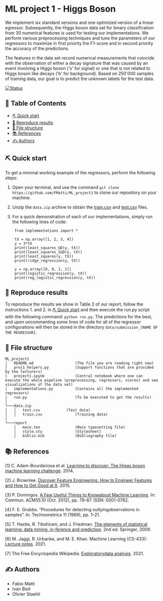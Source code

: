 # ML project 1 - Higgs Boson
We implement six standard versions and one optimized version of a linear egressor. Subsequently, the Higgs boson data set for binary classification from 30 numerical features is used for testing our implementations. We perform various preprocessing techniques and tune the parameters of our regressors to maximize in first priority the F1-score and in second priority the accuracy of the predictions.

The features in the data set record numerical measurements that coincide with the observation of either a decay signature that was caused by an event involving a Higgs boson ('s' for signal) or one that is not related to Higgs boson like decays ('b' for background). Based on 250'000 samples of training data, our goal is to predict the unknown labels for the test data.

[![Status](https://img.shields.io/badge/status-active-success.svg)]()


## 📝 Table of Contents
- [⛏️ Quick start](#️-quick-start)
- [🔁 Reproduce results](#️-reproduce-results)
- [📂 File structure](#️-file-structure)
- [📚 References](#️-references)
- [✍️ Authors](#️-authors)


## ⛏️ Quick start
To get a minimal working example of the regressors, perform the following steps:
1. Open your terminal, and use the command `git clone https://github.com/FMatti/ML_project1` to clone our repository on your machine.
2. Unzip the `data.zip` archive to obtain the [train.csv](https://github.com/epfml/ML_course/blob/master/projects/project1/data/train.csv.zip) and [test.csv](https://github.com/epfml/ML_course/blob/master/projects/project1/data/test.csv.zip) files.
3. For a quick demonstration of each of our implementations, simply run the following lines of code:

        from implementations import *

        tX = np.array([1, 2, 3, 4])
        y = 3*tX
        print(least_squares_GD(y, tX))
        print(least_squares_SGD(y, tX))
        print(least_squares(y, tX))
        print(ridge_regression(y, tX))

        y = np.array([0, 0, 1, 1])
        print(logistic_regression(y, tX))
        print(reg_logistic_regression(y, tX))


## 🔁 Reproduce results
To reproduce the results we show in Table 2 of our report, follow the instructions 1. and 2. in [⛏️ Quick start](#️-quick-start) and then execute the run.py script with the following command: `python run.py`. The predictions for the best, and upon uncommenting some lines of code for all of the regressor configurations will then be stored in the directory `data/submission_[NAME OF THE REGRESSOR]`.


## 📂 File structure

```
ML_project1 
│   README.md                   (The file you are reading right now)
│   proj1_helpers.py            (Support functions that are provided by the lecturers)
|   project1.ipynb              (Central notebook where one can execute the whole pipeline (preprocessing, regressors, scores) and see visualizations of the data set)
│   implementations.py          (Contains all the implemented regressors)
│   run.py                      (To be executed to get the results) 
│
└───data.zip
│   │   test.csv	        (Test data)
│   │   train.csv               (Training data)
│   
└───report
    │   main.tex                (Main typesetting file)
    │   style.sty               (Stylesheet)
    |   biblio.bib              (Bibliography file)
```

## 📚 References

[1] C. Adam-Bourdariosa et al. [Learning to discover: The Higgs boson machine learning challenge](https://higgsml.lal.in2p3.fr/files/2014/04/documentation_v1.8.pdf). 2014.

[2] J. Brownlee. [Discover Feature Engineering, How to Engineer Features and How to Get Good at It](https://machinelearningmastery.com/discover-feature-engineering-how-to-engineer-features-and-how-to-get-good-at-it). 2015.

[3] P. Domingos.  [A Few Useful Things to Knowabout Machine Learning](https://doi.org/10.1145/2347736.2347755). In: Commun. ACM55.10 (Oct. 2012), pp. 78–87. ISSN: 0001-0782.

[4] F. E. Grubbs. “Procedures for detecting outlyingobservations in samples”.  In: Technometrics 11 (1969), pp. 1–21.

[5] T. Hastie, R. Tibshirani, and J. Friedman. [The elements of statistical learning:  data mining, in-ference and prediction](http://www.stat-stanford.edu/~tibs/ElemStatLearn/). 2nd ed. Springer, 2009.

[6] M. Jaggi, R. Urbanke, and M. E. Khan. Machine Learning (CS-433): [Lecture notes](https://github.com/epfml/ML_course). 2021.

[7] The Free Encyclopedia Wikipedia. [Exploratorydata analysis](https://en.wikipedia.org/wiki/Exploratory_data_analysis). 2021.

## ✍️ Authors
- Fabio Matti
- Ivan Bioli
- Olivier Staehli
